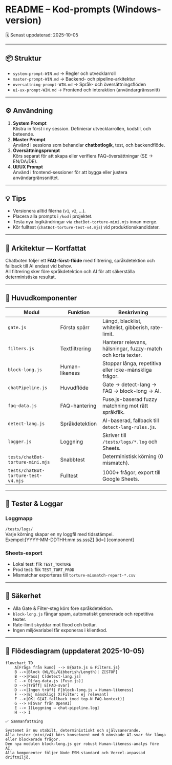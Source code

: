 # README – Kod-prompts (Windows-version)  
🗓️ Senast uppdaterad: 2025-10-05

---

## 📦 Struktur
- `system-prompt-WIN.md` → Regler och utvecklarroll  
- `master-prompt-WIN.md` → Backend- och pipeline-arkitektur  
- `oversattning-prompt-WIN.md` → Språk- och översättningsflöden  
- `ui-ux-prompt-WIN.md` → Frontend och interaktion (användargränssnitt)

---

## ⚙️ Användning

1. **System Prompt**  
   Klistra in först i ny session. Definierar utvecklarrollen, kodstil, och beteende.  
2. **Master Prompt**  
   Använd i sessions som behandlar **chatbotlogik**, test, och backendflöde.  
3. **Översättningsprompt**  
   Körs separat för att skapa eller verifiera FAQ-översättningar (SE → EN/DA/DE).  
4. **UI/UX Prompt**  
   Använd i frontend-sessioner för att bygga eller justera användargränssnittet.

---

## 💡 Tips
- Versionera alltid filerna (`v1`, `v2`, …).  
- Placera alla prompts i `/kod` i projektet.  
- Testa nya logikändringar via `chatBot-torture-mini.mjs` innan merge.  
- Kör fulltest (`chatBot-torture-test-v4.mjs`) vid produktionskandidater.  

---

## 🧱 Arkitektur — Kortfattat
Chatboten följer ett **FAQ-först-flöde** med filtrering, språkdetektion och fallback till AI endast vid behov.  
All filtrering sker före språkdetektion och AI för att säkerställa deterministiska resultat.

---

## 🧩 Huvudkomponenter

| Modul | Funktion | Beskrivning |
|--------|-----------|-------------|
| `gate.js` | Första spärr | Längd, blacklist, whitelist, gibberish, rate-limit. |
| `filters.js` | Textfiltrering | Hanterar relevans, hälsningar, fuzzy-match och korta texter. |
| `block-long.js` | Human-likeness | Stoppar långa, repetitiva eller icke-mänskliga frågor. |
| `chatPipeline.js` | Huvudflöde | Gate → detect-lang → FAQ → block-long → AI. |
| `faq-data.js` | FAQ-hantering | Fuse.js-baserad fuzzy matchning mot rätt språkflik. |
| `detect-lang.js` | Språkdetektion | AI-baserad, fallback till `detect-lang-rules.js`. |
| `logger.js` | Loggning | Skriver till `/tests/logs/*.log` och Sheets. |
| `tests/chatBot-torture-mini.mjs` | Snabbtest | Deterministisk körning (0 mismatch). |
| `tests/chatBot-torture-test-v4.mjs` | Fulltest | 1000+ frågor, export till Google Sheets. |

---

## 🧠 Tester & Loggar

### Loggmapp
`/tests/logs/`  
Varje körning skapar en ny loggfil med tidsstämpel.  
Exempel:[YYYY-MM-DDTHH:mm:ss.sssZ] [id=<reqID>] [component] <message>


### Sheets-export
- Lokal test: flik `TEST_TORTURE`
- Prod test: flik `TEST_TORT_PROD`
- Mismatchar exporteras till `torture-mismatch-report-*.csv`

---

## 🔐 Säkerhet
- Alla Gate & Filter-steg körs före språkdetektion.  
- `block-long.js` fångar spam, automatiskt genererade och repetitiva texter.  
- Rate-limit skyddar mot flood och bottar.  
- Ingen miljövariabel får exponeras i klientkod.  

---

## 🧭 Flödesdiagram (uppdaterat 2025-10-05)

```mermaid
flowchart TD
    A[Fråga från kund] --> B{Gate.js & Filters.js}
    B -->|Block (WL/BL/Gibberish/Length)| Z[STOP]
    B -->|Pass| C[detect-lang.js]
    C --> D[faq-data.js (Fuse.js)]
    D -->|Träff| E[FAQ-svar]
    D -->|Ingen träff| F[block-long.js → Human-likeness]
    F -->|Ej mänsklig| X[Filter: ej relevant]
    F -->|OK| G[AI-fallback (med top-N FAQ-kontext)]
    G --> H[Svar från OpenAI]
    E --> I[Loggning → chat-pipeline.log]
    H --> I

✅ Sammanfattning

Systemet är nu stabilt, deterministiskt och självsanerande.
Alla tester (mini/v4) körs konsekvent med 0 oönskade AI-svar för långa eller blockerade frågor.
Den nya modulen block-long.js ger robust Human-likeness-analys före AI.
Alla komponenter följer Node ESM-standard och Vercel-anpassad driftmiljö.